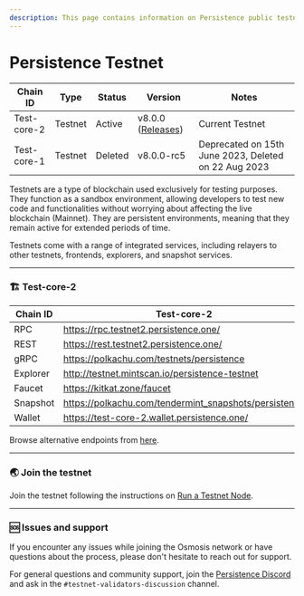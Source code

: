 ```yaml
---
description: This page contains information on Persistence public testnets
---
```


# Persistence Testnet

| Chain ID    | Type    | Status  | Version                                                                         | Notes                                                |
| ----------- | ------- | ------- | ------------------------------------------------------------------------------- | ---------------------------------------------------- |
| Test-core-2 | Testnet | Active  | v8.0.0 ([Releases](https://github.com/persistenceOne/persistenceCore/releases)) | Current Testnet                                      |
| Test-core-1 | Testnet | Deleted | v8.0.0-rc5                                                                      | Deprecated on 15th June 2023, Deleted on 22 Aug 2023 |

Testnets are a type of blockchain used exclusively for testing purposes. They function as a sandbox environment, allowing developers to test new code and functionalities without worrying about affecting the live blockchain (Mainnet). They are persistent environments, meaning that they remain active for extended periods of time.

Testnets come with a range of integrated services, including relayers to other testnets, frontends, explorers, and snapshot services.



***

### 🏗️ Test-core-2

<table><thead><tr><th width="182.5">Chain ID</th><th>Test-core-2</th></tr></thead><tbody><tr><td>RPC</td><td><a href="https://rpc.testnet2.persistence.one/">https://rpc.testnet2.persistence.one/</a></td></tr><tr><td>REST</td><td><a href="https://rest.testnet2.persistence.one/">https://rest.testnet2.persistence.one/</a></td></tr><tr><td>gRPC</td><td><a href="https://polkachu.com/testnets/persistence">https://polkachu.com/testnets/persistence</a></td></tr><tr><td>Explorer</td><td><a href="http://testnet.mintscan.io/persistence-testnet">http://testnet.mintscan.io/persistence-testnet</a></td></tr><tr><td>Faucet</td><td><a href="https://kitkat.zone/faucet">https://kitkat.zone/faucet</a></td></tr><tr><td>Snapshot</td><td><a href="https://polkachu.com/tendermint_snapshots/persistence">https://polkachu.com/tendermint_snapshots/persistence</a></td></tr><tr><td>Wallet</td><td><a href="https://test-core-2.wallet.persistence.one/">https://test-core-2.wallet.persistence.one/</a></td></tr></tbody></table>

Browse alternative endpoints from [here](public-infrastructure.md).

***

### 🌏 Join the testnet

Join the testnet following the instructions on [Run a Testnet Node](../nodes-and-endpoints/join-testnet.md).

***

### 🆘 Issues and support

If you encounter any issues while joining the Osmosis network or have questions about the process, please don't hesitate to reach out for support.

For general questions and community support, join the [Persistence Discord](https://discord.persistence.one) and ask in the `#testnet-validators-discussion` channel.
